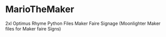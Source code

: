 # MarioTheMaker

2xl	Optimus Rhyme Python Files
Maker Faire Signage (Moonlighter Maker files for Maker faire Signs)
